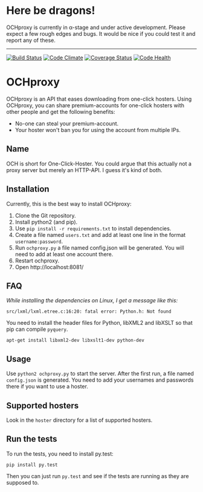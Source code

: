 # Here be dragons!
OCHproxy is currently in α-stage and under active development. Please expect a few rough edges and bugs. 
It would be nice if you could test it and report any of these.

-----

[![Build Status](https://travis-ci.org/bauerj/OCHproxy.svg)](https://travis-ci.org/bauerj/OCHproxy)
[![Code Climate](https://codeclimate.com/github/bauerj/OCHproxy/badges/gpa.svg)](https://codeclimate.com/github/bauerj/OCHproxy)
[![Coverage Status](https://coveralls.io/repos/bauerj/OCHproxy/badge.svg?branch=master&service=github)](https://coveralls.io/github/bauerj/OCHproxy?branch=master)
[![Code Health](https://landscape.io/github/bauerj/OCHproxy/master/landscape.svg?style=flat)](https://landscape.io/github/bauerj/OCHproxy/master)
# OCHproxy
OCHproxy is an API that eases downloading from one-click hosters.
Using OCHproxy, you can share premium-accounts for one-click hosters with other people and get the following benefits:

+ No-one can steal your premium-account.
+ Your hoster won't ban you for using the account from multiple IPs.


## Name
OCH is short for One-Click-Hoster. 
You could argue that this actually not a proxy server but merely an HTTP-API. I guess it's kind of both.

## Installation
Currently, this is the best way to install OCHproxy:

1. Clone the Git repository.
2. Install python2 (and pip).
3. Use `pip install -r requirements.txt` to install dependencies.
4. Create a file named `users.txt` and add at least one line in the format `username:password`.
4. Run `ochproxy.py` a file named config.json will be generated. You will need to add at least one account there.
4. Restart ochproxy.
4. Open http://localhost:8081/


## FAQ
*While installing the dependencies on Linux, I get a message like this:*

    src/lxml/lxml.etree.c:16:20: fatal error: Python.h: Not found
    
You need to install the header files for Python, libXML2 and libXSLT so that pip can compile `pyquery`.

    apt-get install libxml2-dev libxslt1-dev python-dev
    

## Usage
Use `python2 ochproxy.py` to start the server. After the first run, a file named `config.json` is generated.
You need to add your usernames and passwords there if you want to use a hoster.

## Supported hosters
Look in the `hoster` directory for a list of supported hosters.

## Run the tests
To run the tests, you need to install py.test:

    pip install py.test
    
Then you can just run `py.test` and see if the tests are running as they are supposed to.